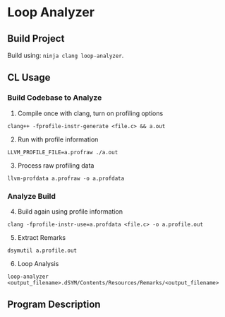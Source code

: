 # Loop Analyzer
## Build Project
Build using: `ninja clang loop-analyzer`.
## CL Usage
### Build Codebase to Analyze 

1. Compile once with clang, turn on profiling options
```
clang++ -fprofile-instr-generate <file.c> && a.out
```
2. Run with profile information
```
LLVM_PROFILE_FILE=a.profraw ./a.out
```
3. Process raw profiling data
```
llvm-profdata a.profraw -o a.profdata
```

### Analyze Build
4. Build again using profile information
```
clang -fprofile-instr-use=a.profdata <file.c> -o a.profile.out
```

5. Extract Remarks
```
dsymutil a.profile.out
```
6. Loop Analysis
```
loop-analyzer <output_filename>.dSYM/Contents/Resources/Remarks/<output_filename>
```

## Program Description

<!-- When we run the `loop-extract-analysis` pass, we are emiting a remark for each loop in the program. Our `loop-analyzer` -->